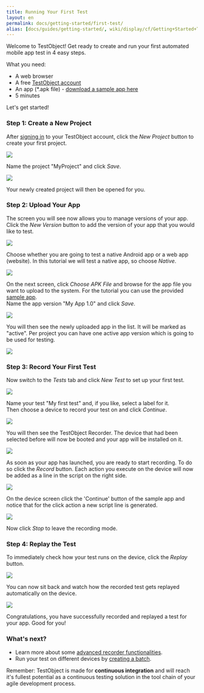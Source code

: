 ```yaml
---
title: Running Your First Test
layout: en
permalink: docs/getting-started/first-test/
alias: [docs/guides/getting-started/, wiki/display/cf/Getting+Started+Tutorial/index.html]
---
```


Welcome to TestObject! Get ready to create and run your first automated mobile app test in 4 easy steps.

What you need:

<ul>
	<li>A web browser</li>
	<li>A free <a href="http://app.testobject.com/signup" target="_blank">TestObject account</a></li>
	<li>An app (*.apk file) - <a href="https://docs.google.com/file/d/0ByR0JcAYUAoWdS1faUNJdGxONzg/edit?usp=sharing" target="_blank" rel="nofollow">download a sample app here</a></li>
	<li>5 minutes</li>
</ul>

Let's get started!




<h3 id="project">Step 1: Create a New Project</h3>

After <a href="http://app.testobject.com/login" target="_blank">signing in</a> to your TestObject account, click the *New Project* button to create your first project.

<img src="/img/getting-started/first-test/first-test-01.png">

Name the project "MyProject" and click *Save*.

<img class="center shadow" src="/img/getting-started/first-test/first-test-02.png">

Your newly created project will then be opened for you.




<h3 id="app">Step 2: Upload Your App</h3>

The screen you will see now allows you to manage versions of your app. <br>
Click the *New Version* button to add the version of your app that you would like to test.

<img class="center shadow" src="/img/getting-started/first-test/first-test-03.png">

Choose whether you are going to test a native Android app or a web app (website). In this tutorial we will test a native app, so choose *Native*.

<img class="center shadow" src="/img/getting-started/first-test/first-test-04.png">

On the next screen, click *Choose APK File* and browse for the app file you want to upload to the system. For the tutorial you can use the provided <a href="https://docs.google.com/file/d/0ByR0JcAYUAoWdS1faUNJdGxONzg/edit?usp=sharing" target="_blank" rel="nofollow">sample app</a>.<br>
Name the app version "My App 1.0" and click *Save*.

<img class="center shadow" src="/img/getting-started/first-test/first-test-05.png">

You will then see the newly uploaded app in the list. It will be marked as "active". Per project you can have one active app version which is going to be used for testing.

<img class="center shadow" src="/img/getting-started/first-test/first-test-06.png">




<h3 id="record">Step 3: Record Your First Test</h3>

Now switch to the *Tests* tab and click *New Test* to set up your first test.

<img class="center shadow" src="/img/getting-started/first-test/first-test-07.png">

Name your test "My first test" and, if you like, select a label for it.<br>
Then choose a device to record your test on and click *Continue*.

<img class="center shadow" src="/img/getting-started/first-test/first-test-08.png">

You will then see the TestObject Recorder. The device that had been selected before will now be booted and your app will be installed on it.

<img class="center shadow" src="/img/getting-started/first-test/first-test-09.png">

As soon as your app has launched, you are ready to start recording. To do so click the *Record* button. Each action you execute on the device will now be added as a line in the script on the right side.

<img src="/img/getting-started/recorder/recorder-02.png">

On the device screen click the 'Continue' button of the sample app and notice that for the click action a new script line is generated.<br>

<img class="center shadow" src="/img/getting-started/first-test/first-test-10.png">

Now click *Stop* to leave the recording mode.




<h3 id="replay">Step 4: Replay the Test</h3>

To immediately check how your test runs on the device, click the *Replay* button.

<img src="/img/getting-started/recorder/recorder-11.png">

You can now sit back and watch how the recorded test gets replayed automatically on the device.

<img class="center shadow" src="/img/getting-started/first-test/first-test-11.png">

Congratulations, you have successfully recorded and replayed a test for your app. Good for you!




<h3 id="next">What's next?</h3>

+ Learn more about some <a href="/docs/getting-started/recorder">advanced recorder functionalities</a>.
+ Run your test on different devices by <a href="/docs/getting-started/batches">creating a batch</a>.

Remember: TestObject is made for **continuous integration** and will reach it's fullest potential as a continuous testing solution in the tool chain of your agile development process.
